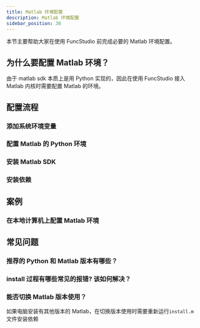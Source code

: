 ```yaml
---
title: Matlab 环境配置
description: Matlab 环境配置
sidebar_position: 30
---
```


本节主要帮助大家在使用 FuncStudio 前完成必要的 Matlab 环境配置。

## 为什么要配置 Matlab 环境？

由于 matlab sdk 本质上是用 Python 实现的，因此在使用 FuncStudio 接入 Matlab 内核时需要配置 Matlab 的环境。

## 配置流程

### 添加系统环境变量

### 配置 Matlab 的 Python 环境

### 安装 Matlab SDK

### 安装依赖

## 案例

### 在本地计算机上配置 Matlab 环境

## 常见问题

### 推荐的 Python 和 Matlab 版本有哪些？

### install 过程有哪些常见的报错? 该如何解决？

### 能否切换 Matlab 版本使用？

如果电脑安装有其他版本的 Matlab，在切换版本使用时需要重新运行`install.m`文件安装依赖


